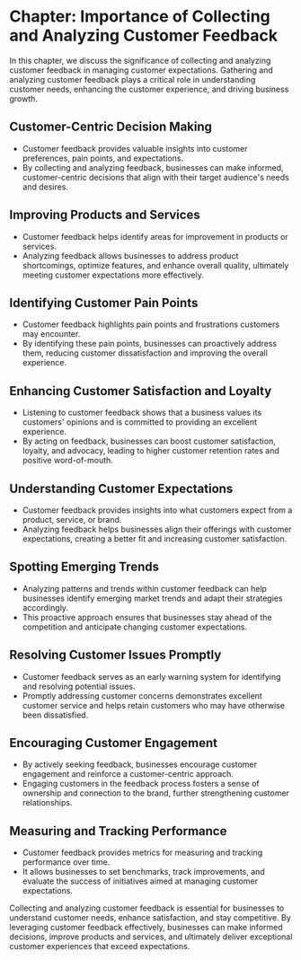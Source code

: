 Chapter: Importance of Collecting and Analyzing Customer Feedback
=================================================================

In this chapter, we discuss the significance of collecting and analyzing customer feedback in managing customer expectations. Gathering and analyzing customer feedback plays a critical role in understanding customer needs, enhancing the customer experience, and driving business growth.

Customer-Centric Decision Making
--------------------------------

* Customer feedback provides valuable insights into customer preferences, pain points, and expectations.
* By collecting and analyzing feedback, businesses can make informed, customer-centric decisions that align with their target audience's needs and desires.

Improving Products and Services
-------------------------------

* Customer feedback helps identify areas for improvement in products or services.
* Analyzing feedback allows businesses to address product shortcomings, optimize features, and enhance overall quality, ultimately meeting customer expectations more effectively.

Identifying Customer Pain Points
--------------------------------

* Customer feedback highlights pain points and frustrations customers may encounter.
* By identifying these pain points, businesses can proactively address them, reducing customer dissatisfaction and improving the overall experience.

Enhancing Customer Satisfaction and Loyalty
-------------------------------------------

* Listening to customer feedback shows that a business values its customers' opinions and is committed to providing an excellent experience.
* By acting on feedback, businesses can boost customer satisfaction, loyalty, and advocacy, leading to higher customer retention rates and positive word-of-mouth.

Understanding Customer Expectations
-----------------------------------

* Customer feedback provides insights into what customers expect from a product, service, or brand.
* Analyzing feedback helps businesses align their offerings with customer expectations, creating a better fit and increasing customer satisfaction.

Spotting Emerging Trends
------------------------

* Analyzing patterns and trends within customer feedback can help businesses identify emerging market trends and adapt their strategies accordingly.
* This proactive approach ensures that businesses stay ahead of the competition and anticipate changing customer expectations.

Resolving Customer Issues Promptly
----------------------------------

* Customer feedback serves as an early warning system for identifying and resolving potential issues.
* Promptly addressing customer concerns demonstrates excellent customer service and helps retain customers who may have otherwise been dissatisfied.

Encouraging Customer Engagement
-------------------------------

* By actively seeking feedback, businesses encourage customer engagement and reinforce a customer-centric approach.
* Engaging customers in the feedback process fosters a sense of ownership and connection to the brand, further strengthening customer relationships.

Measuring and Tracking Performance
----------------------------------

* Customer feedback provides metrics for measuring and tracking performance over time.
* It allows businesses to set benchmarks, track improvements, and evaluate the success of initiatives aimed at managing customer expectations.

Collecting and analyzing customer feedback is essential for businesses to understand customer needs, enhance satisfaction, and stay competitive. By leveraging customer feedback effectively, businesses can make informed decisions, improve products and services, and ultimately deliver exceptional customer experiences that exceed expectations.
